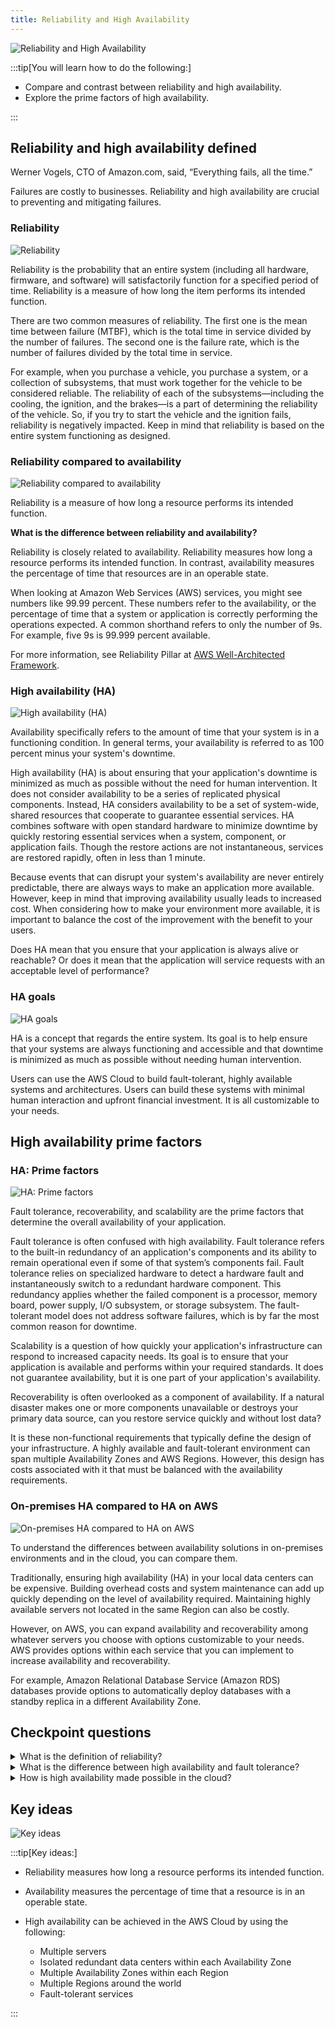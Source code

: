 ```yaml
---
title: Reliability and High Availability
---
```

![Reliability and High Availability](../../../assets/aws_architecture/reliability_high_availibility/intro.png)

:::tip[You will learn how to do the following:]

- Compare and contrast between reliability and high availability.
- Explore the prime factors of high availability.

:::

## Reliability and high availability defined

Werner Vogels, CTO of Amazon.com, said, “Everything fails, all the time.”

Failures are costly to businesses. Reliability and high availability are crucial to preventing and mitigating failures.

### Reliability

![Reliability](../../../assets/aws_architecture/reliability_high_availibility/reliability.png)

Reliability is the probability that an entire system (including all hardware, firmware, and software) will satisfactorily function for a specified period of time. Reliability is a measure of how long the item performs its intended function.

There are two common measures of reliability. The first one is the mean time between failure (MTBF), which is the total time in service divided by the number of failures. The second one is the failure rate, which is the number of failures divided by the total time in service.

For example, when you purchase a vehicle, you purchase a system, or a collection of subsystems, that must work together for the vehicle to be considered reliable. The reliability of each of the subsystems—including the cooling, the ignition, and the brakes—is a part of determining the reliability of the vehicle. So, if you try to start the vehicle and the ignition fails, reliability is negatively impacted. Keep in mind that reliability is based on the entire system functioning as designed.

### Reliability compared to availability

![Reliability compared to availability](../../../assets/aws_architecture/reliability_high_availibility/reliability_vs_availibility.png)

Reliability is a measure of how long a resource performs its intended function. 

**What is the difference between reliability and availability?**

Reliability is closely related to availability. Reliability measures how long a resource performs its intended function. In contrast, availability measures the percentage of time that resources are in an operable state.

When looking at Amazon Web Services (AWS) services, you might see numbers like 99.99 percent. These numbers refer to the availability, or the percentage of time that a system or application is correctly performing the operations expected. A common shorthand refers to only the number of 9s. For example, five 9s is 99.999 percent available.

For more information, see Reliability Pillar at [AWS Well-Architected Framework](https://docs.aws.amazon.com/wellarchitected/latest/reliability-pillar/wellarchitected-reliability-pillar.pdf#welcome).

### High availability (HA)

![High availability (HA)](../../../assets/aws_architecture/reliability_high_availibility/high_availibility.png)

Availability specifically refers to the amount of time that your system is in a functioning condition. In general terms, your availability is referred to as 100 percent minus your system's downtime.

High availability (HA) is about ensuring that your application's downtime is minimized as much as possible without the need for human intervention. It does not consider availability to be a series of replicated physical components. Instead, HA considers availability to be a set of system-wide, shared resources that cooperate to guarantee essential services. HA combines software with open standard hardware to minimize downtime by quickly restoring essential services when a system, component, or application fails. Though the restore actions are not instantaneous, services are restored rapidly, often in less than 1 minute.

Because events that can disrupt your system's availability are never entirely predictable, there are always ways to make an application more available. However, keep in mind that improving availability usually leads to increased cost. When considering how to make your environment more available, it is important to balance the cost of the improvement with the benefit to your users.

Does HA mean that you ensure that your application is always alive or reachable? Or does it mean that the application will service requests with an acceptable level of performance?

### HA goals

![HA goals](../../../assets/aws_architecture/reliability_high_availibility/ha_goals.png)

HA is a concept that regards the entire system. Its goal is to help ensure that your systems are always functioning and accessible and that downtime is minimized as much as possible without needing human intervention.

Users can use the AWS Cloud to build fault-tolerant, highly available systems and architectures. Users can build these systems with minimal human interaction and upfront financial investment. It is all customizable to your needs.

## High availability prime factors

### HA: Prime factors

![HA: Prime factors](../../../assets/aws_architecture/reliability_high_availibility/ha_prime_factors.png)

Fault tolerance, recoverability, and scalability are the prime factors that determine the overall availability of your application.

Fault tolerance is often confused with high availability. Fault tolerance refers to the built-in redundancy of an application's components and its ability to remain operational even if some of that system’s components fail. Fault tolerance relies on specialized hardware to detect a hardware fault and instantaneously switch to a redundant hardware component. This redundancy applies whether the failed component is a processor, memory board, power supply, I/O subsystem, or storage subsystem. The fault-tolerant model does not address software failures, which is by far the most common reason for downtime.

Scalability is a question of how quickly your application's infrastructure can respond to increased capacity needs. Its goal is to ensure that your application is available and performs within your required standards. It does not guarantee availability, but it is one part of your application's availability.

Recoverability is often overlooked as a component of availability. If a natural disaster makes one or more components unavailable or destroys your primary data source, can you restore service quickly and without lost data?

It is these non-functional requirements that typically define the design of your infrastructure. A highly available and fault-tolerant environment can span multiple Availability Zones and AWS Regions. However, this design has costs associated with it that must be balanced with the availability requirements.

### On-premises HA compared to HA on AWS

![On-premises HA compared to HA on AWS](../../../assets/aws_architecture/reliability_high_availibility/on_premis_vs_aws_ha.png)

To understand the differences between availability solutions in on-premises environments and in the cloud, you can compare them.

Traditionally, ensuring high availability (HA) in your local data centers can be expensive. Building overhead costs and system maintenance can add up quickly depending on the level of availability required. Maintaining highly available servers not located in the same Region can also be costly.

However, on AWS, you can expand availability and recoverability among whatever servers you choose with options customizable to your needs. AWS provides options within each service that you can implement to increase availability and recoverability.

For example, Amazon Relational Database Service (Amazon RDS) databases provide options to automatically deploy databases with a standby replica in a different Availability Zone.

## Checkpoint questions

<details>
<summary>What is the definition of reliability?</summary>
Reliability is a measure of how long a resource performs its intended function.
</details>

<details>
<summary>What is the difference between high availability and fault tolerance?</summary>
Fault tolerance combined with scalability and recoverability make up high availability. Fault tolerance on its own refers to the built-in redundancy of an application's components and its ability to remain operational even if some of the components of that system fail.
</details>

<details>
<summary>How is high availability made possible in the cloud?</summary>
In order to deliver high availability in the cloud to customers, AWS uses the following:
- Multiple servers
- Isolated redundant data centers within each Availability Zone
- Multiple Availability Zones within each Region
- Multiple Regions around the world
- Fault-tolerant services
</details>

## Key ideas

![Key ideas](../../../assets/aws_architecture/reliability_high_availibility/key_ideas.png)

:::tip[Key ideas:]

- Reliability measures how long a resource performs its intended function.

- Availability measures the percentage of time that a resource is in an operable state.

- High availability can be achieved in the AWS Cloud by using the following:
  - Multiple servers
  - Isolated redundant data centers within each Availability Zone
  - Multiple Availability Zones within each Region
  - Multiple Regions around the world
  - Fault-tolerant services

:::
